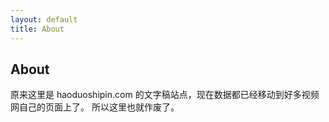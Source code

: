 ```yaml
---
layout: default
title: About
---
```


<section class="container content">
  <div class="title"><h1>About</h1></div>
  原来这里是 haoduoshipin.com 的文字稿站点，现在数据都已经移动到好多视频网自己的页面上了。
  所以这里也就作废了。
</section>
